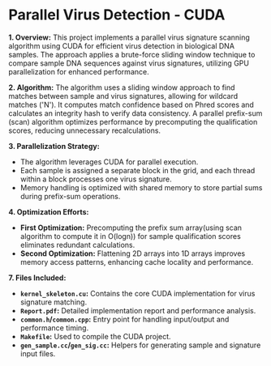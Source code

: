 # Parallel Virus Detection - CUDA

**1. Overview:**
This project implements a parallel virus signature scanning algorithm using CUDA for efficient virus detection in biological DNA samples. The approach applies a brute-force sliding window technique to compare sample DNA sequences against virus signatures, utilizing GPU parallelization for enhanced performance.

**2. Algorithm:**
The algorithm uses a sliding window approach to find matches between sample and virus signatures, allowing for wildcard matches ('N'). It computes match confidence based on Phred scores and calculates an integrity hash to verify data consistency. A parallel prefix-sum (scan) algorithm optimizes performance by precomputing the qualification scores, reducing unnecessary recalculations.

**3. Parallelization Strategy:**
- The algorithm leverages CUDA for parallel execution.
- Each sample is assigned a separate block in the grid, and each thread within a block processes one virus signature.
- Memory handling is optimized with shared memory to store partial sums during prefix-sum operations.

**4. Optimization Efforts:**
- **First Optimization:** Precomputing the prefix sum array(using scan algorithm to compute it in O(logn)) for sample qualification scores eliminates redundant calculations.
- **Second Optimization:** Flattening 2D arrays into 1D arrays improves memory access patterns, enhancing cache locality and performance.

**7. Files Included:**
- **`kernel_skeleton.cu`:** Contains the core CUDA implementation for virus signature matching.
- **`Report.pdf`:** Detailed implementation report and performance analysis.
- **`common.h`/`common.cpp`:** Entry point for handling input/output and performance timing.
- **`Makefile`:** Used to compile the CUDA project.
- **`gen_sample.cc`/`gen_sig.cc`:** Helpers for generating sample and signature input files.
